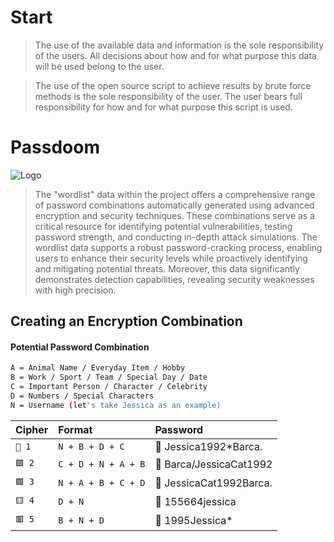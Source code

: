 # Start

> The use of the available data and information is the sole responsibility of the users. All decisions about how and for what purpose this data will be used belong to the user.

> The use of the open source script to achieve results by brute force methods is the sole responsibility of the user. The user bears full responsibility for how and for what purpose this script is used.

# Passdoom

![Logo](https://gcdnb.pbrd.co/images/BMHc1dlzPVf4.png?o=1)

> The "wordlist" data within the project offers a comprehensive range of password combinations automatically generated using advanced encryption and security techniques. These combinations serve as a critical resource for identifying potential vulnerabilities, testing password strength, and conducting in-depth attack simulations. The wordlist data supports a robust password-cracking process, enabling users to enhance their security levels while proactively identifying and mitigating potential threats. Moreover, this data significantly demonstrates detection capabilities, revealing security weaknesses with high precision.

## Creating an Encryption Combination

#### Potential Password Combination

```bash
A = Animal Name / Everyday Item / Hobby
B = Work / Sport / Team / Special Day / Date
C = Important Person / Character / Celebrity
D = Numbers / Special Characters
N = Username (let's take Jessica as an example)
```

| Cipher    | Format   | Password                   |
| :-------- | :------- | :--------------------------|
| `🔳 1`|`N + B + D + C`|🔑 Jessica1992*Barca.|
| `🟩 2`|`C + D + N + A + B`|🔑 Barca/JessicaCat1992 |
| `🟪 3`|`N + A + B + C + D`|🔑 JessicaCat1992Barca. |
| `🟨 4`|`D + N`|🔑 155664jessica |
| `🟥 5`|`B + N + D`|🔑 1995Jessica* |
